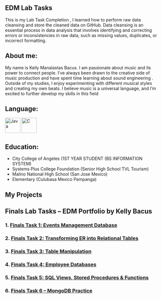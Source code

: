 ## EDM Lab Tasks
This is my Lab Task Completion , I learned how to perform raw data cleansing and store the cleaned data on GitHub. Data cleansing is an essential process in data analysis that involves identifying and correcting errors or inconsistencies in raw data, such as missing values, duplicates, or incorrect formatting.

## About me:
My name is Kelly Manalastas Bacus. I am passionate about music and its power to connect people. I’ve always been drawn to the creative side of music production and have spent time learning about sound engineering . Outside of my studies, I enjoy experimenting with different musical styles and creating my own beats. I believe music is a universal language, and I’m excited to further develop my skills in this field

## Language:
<img src="https://cdn.jsdelivr.net/gh/devicons/devicon/icons/java/java-original.svg" alt="Java" width="50" height="50"/>
<img src="https://cdn.jsdelivr.net/gh/devicons/devicon/icons/c/c-original.svg" alt="C" width="50" height="50"/>

## Education:
- City College of Angeles (1ST YEAR STUDENT (BS INFORMATION SYSTEM)
- Systems Plus College Foundation (Senior High School TVL Tourism)
- Malino National High School (San Jose Mexico)
- Elementary (Culubasa Mexico Pampanga)

## My Projects 

## Finals Lab Tasks – EDM Portfolio by Kelly Bacus

### 1. [Finals Task 1: Events Management Database](https://github.com/kbacus24-0576/EDM-PORTFOLIO-KELLY/blob/main/Final%20task%201/README.md)  
### 2. [Finals Task 2: Transforming ER into Relational Tables](https://github.com/kbacus24-0576/EDM-PORTFOLIO-KELLY/blob/main/Final%20task%202/README.md)  
### 3. [Finals Task 3: Table Manipulation](https://github.com/kbacus24-0576/EDM-PORTFOLIO-KELLY/blob/main/Final%20task%203/README.md)  
### 4. [Finals Task 4: Employee Databases](https://github.com/kbacus24-0576/EDM-PORTFOLIO-KELLY/blob/main/Final%20task%204/README.md)  
### 5. [Finals Task 5: SQL Views, Stored Procedures & Functions](https://github.com/kbacus24-0576/EDM-PORTFOLIO-KELLY/blob/main/Final%20task%205/README.md#finals-task-5--sql-views-stored-procedures--functions)  
### 6. [Finals Task 6 – MongoDB Practice](https://github.com/kbacus24-0576/EDM-PORTFOLIO-KELLY/blob/main/Final%20task%206/README.md)
